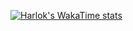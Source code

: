 [![Harlok's WakaTime stats](https://github-readme-stats.vercel.app/api/wakatime?username=everest)](https://github.com/anuraghazra/github-readme-stats)

